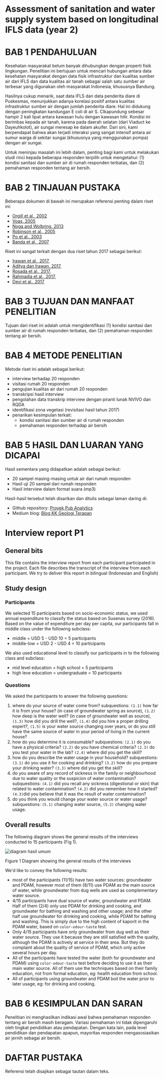 Assessment of sanitation and water supply system based on longitudinal IFLS data (year 2)
===

# BAB 1 PENDAHULUAN
Kesehatan masyarakat belum banyak dihubungkan dengan properti fisik lingkungan. Penelitian ini bertujuan untuk mencari hubungan antara data kesehatan masyarakat dengan data fisik infrastruktur dan kualitas sumber air dari IFLS dan data kualitas air tanah sebagai salah satu sumber air terbesar yang digunakan oleh masyarakat Indonesia, khususnya Bandung.

Hasilnya cukup menarik, saat data IFLS dan data penderita diare di Puskesmas, menunjukkan adanya korelasi positif antara kualitas infrastruktur sumber air dengan jumlah penderita diare. Hal ini didukung dengan peningkatan kandungan E coli di air S. CIkapundung sebesar hampir 2 kali lipat antara kawasan hulu dengan kawasan hilir. Kondisi ini berimbas kepada air tanah, karena pada daerah selatan (dari Viaduct ke Dayeuhkolot), air sungai meresap ke dalam akuifer. Dari sini, kami berpendapat bahwa akan terjadi interaksi yang sangat intensif antara air sumur warga di sekitar sungai (khususnya yang menggunakan pompa) dengan air sungai.

Untuk meninjau masalah ini lebih dalam, penting bagi kami untuk melakukan studi rinci kepada beberapa responden terpilih untuk mengetahui: (1) kondisi sanitasi dan sumber air di rumah responden terbatas, dan (2) pemahaman responden tentang air bersih.   


# BAB 2 TINJAUAN PUSTAKA
Beberapa dokumen di bawah ini merupakan referensi penting dalam riset ini:
- [Orgill et al., 2002](https://sites.globalhealth.duke.edu/jeulandresearch/wp-content/uploads/sites/5/2015/07/JWH-D-12-00212-working-version_clean.pdf)
- [Voas, 2005](https://sites.globalhealth.duke.edu/jeulandresearch/wp-content/uploads/sites/5/2015/07/JWH-D-12-00212-working-version_clean.pdf)
- [Noga and Wolbring, 2013](https://www.mdpi.com/2073-4441/5/4/1865/)
- [Robinson et al., 2005](https://www.environmental-expert.com/Files/5302/articles/9786/Assessmentofpublicperceptionregarding.pdf)
- [Po et al., 2003](http://citeseerx.ist.psu.edu/viewdoc/download?doi=10.1.1.197.423&rep=rep1&type=pdf)
- [Banda et al., 2007](http://www.cmcwtrl.in/publications/23-2007-Transactions-of-the-Royal-Society-of-Tropical-Medicine-and-Hygiene.pdf)

Riset ini sangat terkait dengan dua riset tahun 2017 sebagai berikut:
- [Irawan et al., 2017](https://osf.io/tby9f/),
- [Aditya dan Irawan, 2017](https://figshare.com/articles/Variasi_kualitas_air_sungai_di_Kawasan_Cimahi_dan_Bandung_Utara/5902009),
- [Rosada et al., 2017](https://figshare.com/articles/Ecoregion_Cikapundung_Watershed_Based_on_The_Presence_of_Escherichia_coli_--_Poster_Ecodevelopment_2017/5479735),
- [Rahmadia et al., 2017](https://figshare.com/articles/Cikapundung_watershed_land_cover_characterization_using_SPOT-6_imagery/5425729),
- [Devi et al., 2017](https://figshare.com/articles/Vegetation_of_riparian_areas_along_Cikapundung_River/5425714)

# BAB 3 TUJUAN DAN MANFAAT PENELITIAN 
Tujuan dari riset ini adalah untuk mengidentifikasi (1) kondisi sanitasi dan sumber air di rumah responden terbatas, dan (2) pemahaman responden tentang air bersih.   

# BAB 4 METODE PENELITIAN
Metode riset ini adalah sebagai berikut:
- interview terhadap 20 responden
- visitasi rumah 20 responden
- pengujian kualitas air dari rumah 20 responden
- transkripsi hasil interview 
- pengolahan data transkrip interview dengan piranti lunak NVIVO dan RQDA
- identifikasi zona vegetasi (revisitasi hasil tahun 2017)
- penarikan kesimpulan terkait:
    - kondisi sanitasi dan sumber air di rumah responden
    - pemahaman responden terhadap air bersih

# BAB 5 HASIL DAN LUARAN YANG DICAPAI
Hasil sementara yang didapatkan adalah sebagai berikut:
- 20 sampel masing-masing untuk air dari rumah responden
- Hasil uji 20 sampel dari rumah responden
- Hasil interview dalam format suara (mp3)

Hasil-hasil tersebut telah disarikan dan ditulis sebagai laman daring di:
- Github repository: [Proyek Pub Analytics](https://github.com/dasaptaerwin/assessment_2018)
- Medium blog: [Blog KK Geologi Terapan](https://medium.com/eco-hydrology-of-cikapundung)

# Interview report P1

## General bits

This file contains the interview report from each participant participated in the project. Each file describes the transcript of the interview from each participant. We try to deliver this report in bilingual (Indonesian and English)

## Study design

### Participants

We selected 15 participants based on socio-economic status, we used annual expenditure to classify the status based on Susenas survey (2016). Based on the value of expenditure per day per capita, our participants fall in middle class under the following subclass:

- middle = USD 5 - USD 10 = 5 participants
- middle-low = USD 2 - USD 4 = 10 participants

We also used educational level to classify our participants in to the following class and subclass:

- mid level education = high school = 5 participants
- high leve education = undergraduate = 10 participants 

### Questions

We asked the participants to answer the following questions:

1. where do your source of water come from? subquestions: `(1.1)` how far it is from your house? (in case of groundwater spring as source), `(1.2)` how deep is the water well? (in case of groundwater well as source), `(1.3)` how did you drill the well?, `(1.4)` did you hire a proper drilling expert?, `(1.5)` is your water source changing over years, or do you still have the same source of water in your period of living in the current house?
2. how do you determine it is consumable? subquestions: `(2.1)` do you have a physical criteria? `(2.2)` do you have chemical criteria? `(2.3)` do you test your water in the lab? `(2.4)` where did you get the skill?
3. how do you describe the water usage in your household? subquestions: `(3.1)` do you use it for cooking and drinking? `(3.2)` how do you prepare your drinking water? `(3.3)` where did you get the skill?
4. do you aware of any record of sickness in the family or neighbourhood due to water quality or the suspicion of water contamination? subquestions: `(4.1)` did you recall any sickness (digestional or skin) that related to water contamination? `(4.2)` did you remember how it started? `(4.3)`did you believe that it was the result of water contamination?
5. do you think you would change your water source or water usage? subquestions: `(5.1)` changing water source, `(5.2)` changing water usage.

## Overall results

The following diagram shows the general results of the interviews conducted to 15 participants (Fig 1). 

![diagram hasil umum](/Users/dasaptaerwinirawan/Documents/2018/Researches/assessment_2018/interview_report.png)

Figure 1 Diagram showing the general results of the interviews

We'd like to convey the following results:

- most of the participants (11/15) have two water sources: groundwater and PDAM, however most of them (8/11) use PDAM as the main source of water, while groundwater from dug wells are used as complementary water source. 
- 4/15 participants have dual source of water, groundwater and PDAM. Half of them (2/4) only use PDAM for drinking and cooking, and groundwater for bathing and washing and other usage; and the other half use groundwater for drinking and cooking, while PDAM for bathing and washing. This is simply due to the high content of kaporit in the PDAM water, based on  `color-odour-taste` test.
- Only 4/15 participants have only groundwater from dug well as their water source.  They use it because they are still satisfied with the quality, although the PDAM is actively at service in their area. But they do complaint about the quality of service of PDAM, which only active several hours per day. 
- All of the participants have tested the water (both for groundwater and PDAM) using `color-odour-taste` test before deciding to use it as their main water source. All of them use the techniques based on their family education, not from formal education, eg: health education from school. 
- All of participants using groundwater and PDAM boil the water prior to later usage, eg: for drinking and cooking.


# BAB 6 KESIMPULAN DAN SARAN
Penelitian ini menghasilkan indikasi awal bahwa pemahaman responden tentang air bersih masih beragam. Variasi pemahaman ini tidak dipengaruhi oleh tingkat pendidikan atau pendapatan. Dengan kata lain, pada level pendidikan dan pendapatan apapun, mayoritas responden mengasosiasikan air jernih sebagai air bersih. 

# DAFTAR PUSTAKA
Referensi telah disajikan sebagai tautan dalam teks.


